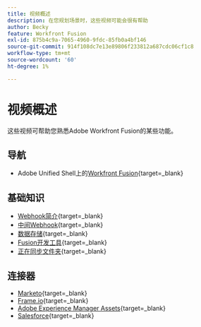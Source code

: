```yaml
---
title: 视频概述
description: 在您规划场景时，这些视频可能会很有帮助
author: Becky
feature: Workfront Fusion
exl-id: 875b4c9a-7065-4960-9fdc-85fb0a4bf146
source-git-commit: 914f108dc7e13e89806f233812a687cdc06cf1c8
workflow-type: tm+mt
source-wordcount: '60'
ht-degree: 1%

---
```


# 视频概述

这些视频可帮助您熟悉Adobe Workfront Fusion的某些功能。

## 导航

* Adobe Unified Shell上的[Workfront Fusion](https://video.tv.adobe.com/v/3412392/){target=_blank}

## 基础知识

* [Webhook简介](https://video.tv.adobe.com/v/3427025/){target=_blank}
* [中间Webhook](https://video.tv.adobe.com/v/3427030/){target=_blank}
* [数据存储](https://video.tv.adobe.com/v/3427029/){target=_blank}
* [Fusion开发工具](https://video.tv.adobe.com/v/3427031/){target=_blank}
* [正在同步文件夹](https://video.tv.adobe.com/v/3427033/){target=_blank}

## 连接器

* [Marketo](https://video.tv.adobe.com/v/3427026/){target=_blank}
* [Frame.io](https://video.tv.adobe.com/v/3427032/){target=_blank}
* [Adobe Experience Manager Assets](https://video.tv.adobe.com/v/3427034/){target=_blank}
* [Salesforce](https://video.tv.adobe.com/v/3427027/){target=_blank}

